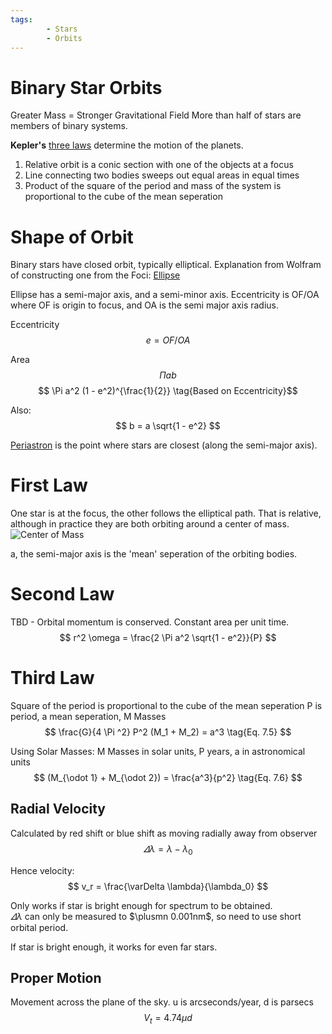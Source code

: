 ```yaml
---
tags:
        - Stars
        - Orbits
---
```


# Binary Star Orbits

Greater Mass = Stronger Gravitational Field
More than half of stars are members of binary systems. 

**Kepler's** [three laws](https://en.wikipedia.org/wiki/Kepler's_laws_of_planetary_motion) determine the motion of the planets.

1. Relative orbit is a conic section with one of the objects at a focus
2. Line connecting two bodies sweeps out equal areas in equal times
3. Product of the square of the period and mass of the system is proportional to the cube of the mean seperation

# Shape of Orbit
Binary stars have closed orbit, typically elliptical.
Explanation from Wolfram of constructing one from the Foci: [Ellipse](https://mathworld.wolfram.com/Ellipse.html)

Ellipse has a semi-major axis, and a semi-minor axis.  Eccentricity is OF/OA where OF is origin to focus, and OA is the semi major axis radius.

Eccentricity
$$ e = OF/OA $$ 

Area
$$ \Pi a b $$
$$ \Pi a^2 (1 - e^2)^{\frac{1}{2}} \tag{Based on Eccentricity}$$

Also:
$$ b = a \sqrt{1 - e^2} $$

[Periastron](https://astronomy.swin.edu.au/cosmos/p/Periastron) is the point where stars are closest (along the semi-major axis).

# First Law
One star is at the focus, the other follows the elliptical path.  That is relative, although in practice they are both orbiting around a center of mass.
![Center of Mass](http://abyss.uoregon.edu/~js/images/binary_star_orbit.gif)

a, the semi-major axis is the 'mean' seperation of the orbiting bodies.

# Second Law
TBD - Orbital momentum is conserved.  Constant area per unit time.
$$ r^2 \omega = \frac{2 \Pi a^2 \sqrt{1 - e^2}}{P} $$

# Third Law
Square of the period is proportional to the cube of the mean seperation
P is period, a mean seperation, M Masses
$$ \frac{G}{4 \Pi ^2} P^2 (M_1 + M_2) = a^3 \tag{Eq. 7.5} $$

Using Solar Masses: 
M Masses in solar units, P years, a in astronomical units
$$ (M_{\odot 1} + M_{\odot 2}) = \frac{a^3}{p^2} \tag{Eq. 7.6} $$

## Radial Velocity
Calculated by red shift or blue shift as moving radially away from observer
$$ \varDelta \lambda = \lambda - \lambda_0 $$

Hence velocity:
$$ v_r = \frac{\varDelta \lambda}{\lambda_0} $$

Only works if star is bright enough for spectrum to be obtained.  
$\varDelta \lambda$ can only be measured to $\plusmn 0.001nm$, so need to use short orbital period.

If star is bright enough, it works for even far stars.

## Proper Motion
Movement across the plane of the sky.
u is arcseconds/year, d is parsecs
$$ V_t = 4.74 \mu d \tag{km/sec}$$

